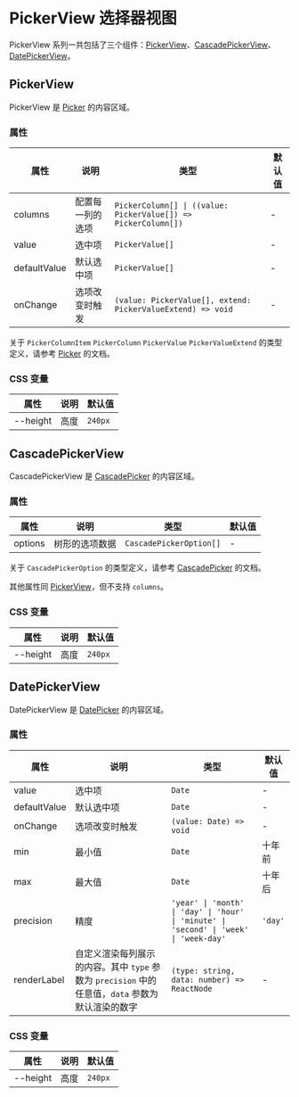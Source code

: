 # PickerView 选择器视图

PickerView 系列一共包括了三个组件：[PickerView](#pickerview)、[CascadePickerView](#cascadepickerview)、[DatePickerView](#datepickerview)。

## PickerView

PickerView 是 [Picker](./picker/#picker) 的内容区域。

<code src="./demos/index.tsx"></code>

### 属性

| 属性         | 说明             | 类型                                                           | 默认值 |
| ------------ | ---------------- | -------------------------------------------------------------- | ------ |
| columns      | 配置每一列的选项 | `PickerColumn[] \| ((value: PickerValue[]) => PickerColumn[])` | -      |
| value        | 选中项           | `PickerValue[]`                                                | -      |
| defaultValue | 默认选中项       | `PickerValue[]`                                                | -      |
| onChange     | 选项改变时触发   | `(value: PickerValue[], extend: PickerValueExtend) => void`    | -      |

关于 `PickerColumnItem` `PickerColumn` `PickerValue` `PickerValueExtend` 的类型定义，请参考 [Picker](./picker) 的文档。

### CSS 变量

| 属性     | 说明 | 默认值  |
| -------- | ---- | ------- |
| --height | 高度 | `240px` |

## CascadePickerView

CascadePickerView 是 [CascadePicker](./picker/#cascadepicker) 的内容区域。

<code src="../cascade-picker-view/demos/index.tsx"></code>

### 属性

| 属性    | 说明           | 类型                    | 默认值 |
| ------- | -------------- | ----------------------- | ------ |
| options | 树形的选项数据 | `CascadePickerOption[]` | -      |

关于 `CascadePickerOption` 的类型定义，请参考 [CascadePicker](./picker/#cascadepicker) 的文档。

其他属性同 [PickerView](#pickerview)，但不支持 `columns`。

### CSS 变量

| 属性     | 说明 | 默认值  |
| -------- | ---- | ------- |
| --height | 高度 | `240px` |

## DatePickerView

DatePickerView 是 [DatePicker](./picker/#datepicker) 的内容区域。

<code src="../date-picker-view/demos/index.tsx"></code>

### 属性

| 属性         | 说明                                                                                             | 类型                                                                                   | 默认值  |
| ------------ | ------------------------------------------------------------------------------------------------ | -------------------------------------------------------------------------------------- | ------- |
| value        | 选中项                                                                                           | `Date`                                                                                 | -       |
| defaultValue | 默认选中项                                                                                       | `Date`                                                                                 | -       |
| onChange     | 选项改变时触发                                                                                   | `(value: Date) => void`                                                                | -       |
| min          | 最小值                                                                                           | `Date`                                                                                 | 十年前  |
| max          | 最大值                                                                                           | `Date`                                                                                 | 十年后  |
| precision    | 精度                                                                                             | `'year' \| 'month' \| 'day' \| 'hour' \| 'minute' \| 'second' \| 'week' \| 'week-day'` | `'day'` |
| renderLabel  | 自定义渲染每列展示的内容。其中 `type` 参数为 `precision` 中的任意值，`data` 参数为默认渲染的数字 | `(type: string, data: number) => ReactNode`                                            | -       |

### CSS 变量

| 属性     | 说明 | 默认值  |
| -------- | ---- | ------- |
| --height | 高度 | `240px` |
